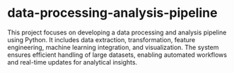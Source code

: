 # data-processing-analysis-pipeline
This project focuses on developing a data processing and analysis pipeline using Python. It includes data extraction, transformation, feature engineering, machine learning integration, and visualization. The system ensures efficient handling of large datasets, enabling automated workflows and real-time updates for analytical insights.
